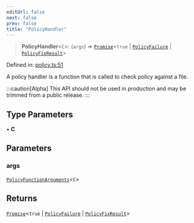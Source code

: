 ```yaml
---
editUrl: false
next: false
prev: false
title: "PolicyHandler"
---
```


> **PolicyHandler**\<`C`\>: (`args`) => [`Promise`](https://developer.mozilla.org/docs/Web/JavaScript/Reference/Global_Objects/Promise)\<`true` \| [`PolicyFailure`](/api/interfaces/policyfailure/) \| [`PolicyFixResult`](/api/interfaces/policyfixresult/)\>

Defined in: [policy.ts:51](https://github.com/tylerbutler/tools-monorepo/blob/main/packages/repopo/src/policy.ts#L51)

A policy handler is a function that is called to check policy against a file.

:::caution[Alpha]
This API should not be used in production and may be trimmed from a public release.
:::

## Type Parameters

• **C**

## Parameters

### args

[`PolicyFunctionArguments`](/api/interfaces/policyfunctionarguments/)\<`C`\>

## Returns

[`Promise`](https://developer.mozilla.org/docs/Web/JavaScript/Reference/Global_Objects/Promise)\<`true` \| [`PolicyFailure`](/api/interfaces/policyfailure/) \| [`PolicyFixResult`](/api/interfaces/policyfixresult/)\>
